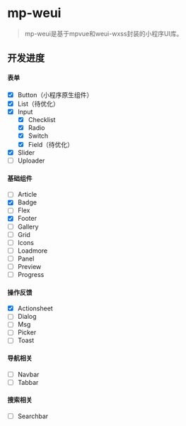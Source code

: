 # mp-weui

> mp-weui是基于mpvue和weui-wxss封装的小程序UI库。

## 开发进度

#### 表单
- [x] Button（小程序原生组件）
- [x] List（待优化）
- [x] Input
  - [x] Checklist
  - [x] Radio
  - [x] Switch
  - [x] Field（待优化）
- [x] Slider
- [ ] Uploader

#### 基础组件
- [ ] Article
- [x] Badge
- [ ] Flex
- [x] Footer
- [ ] Gallery
- [ ] Grid
- [ ] Icons
- [ ] Loadmore
- [ ] Panel
- [ ] Preview
- [ ] Progress

#### 操作反馈
- [x] Actionsheet
- [ ] Dialog
- [ ] Msg
- [ ] Picker
- [ ] Toast

#### 导航相关
- [ ] Navbar
- [ ] Tabbar

#### 搜索相关
- [ ] Searchbar

